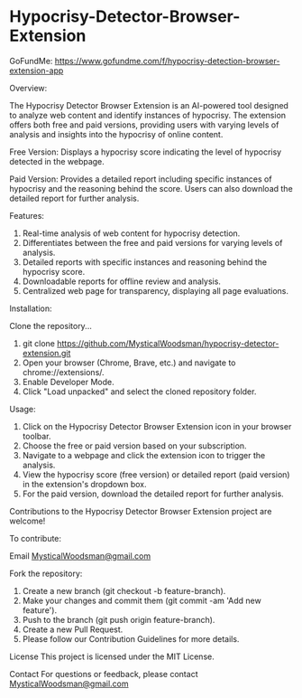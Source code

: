 # Hypocrisy-Detector-Browser-Extension
GoFundMe:  https://www.gofundme.com/f/hypocrisy-detection-browser-extension-app

Overview:

The Hypocrisy Detector Browser Extension is an AI-powered tool designed to analyze web content and identify instances of hypocrisy. The extension offers both free and paid versions, providing users with varying levels of analysis and insights into the hypocrisy of online content.

Free Version: Displays a hypocrisy score indicating the level of hypocrisy detected in the webpage.

Paid Version: Provides a detailed report including specific instances of hypocrisy and the reasoning behind the score. Users can also download the detailed report for further analysis.

Features:
1) Real-time analysis of web content for hypocrisy detection.
2) Differentiates between the free and paid versions for varying levels of analysis.
3) Detailed reports with specific instances and reasoning behind the hypocrisy score.
4) Downloadable reports for offline review and analysis.
5) Centralized web page for transparency, displaying all page evaluations.

Installation:

Clone the repository...

1) git clone https://github.com/MysticalWoodsman/hypocrisy-detector-extension.git
2) Open your browser (Chrome, Brave, etc.) and navigate to chrome://extensions/.
3) Enable Developer Mode.
4) Click "Load unpacked" and select the cloned repository folder.

Usage:
1) Click on the Hypocrisy Detector Browser Extension icon in your browser toolbar.
2) Choose the free or paid version based on your subscription.
3) Navigate to a webpage and click the extension icon to trigger the analysis.
4) View the hypocrisy score (free version) or detailed report (paid version) in the extension's dropdown box.
5) For the paid version, download the detailed report for further analysis.

Contributions to the Hypocrisy Detector Browser Extension project are welcome!

To contribute:

Email MysticalWoodsman@gmail.com

Fork the repository:
1) Create a new branch (git checkout -b feature-branch).
2) Make your changes and commit them (git commit -am 'Add new feature').
3) Push to the branch (git push origin feature-branch).
4) Create a new Pull Request.
5) Please follow our Contribution Guidelines for more details.

License
This project is licensed under the MIT License.

Contact
For questions or feedback, please contact MysticalWoodsman@gmail.com
